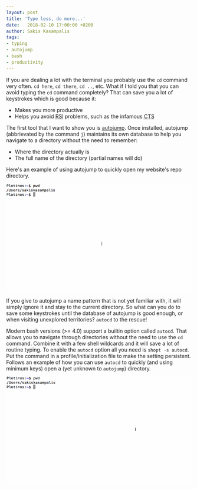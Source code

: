 ```yaml
---
layout: post
title: 'Type less, do more...'
date:   2018-02-10 17:00:00 +0200
author: Sakis Kasampalis
tags:
- typing
- autojump
- bash
- productivity
---
```


If you are dealing a lot with the terminal you probably use the `cd` command very often. `cd here`, `cd there`, `cd ..`, etc. What if I told you that you can avoid typing the `cd` command completely? That can save you a lot of keystrokes which is good because it:
* Makes you more productive
* Helps you avoid <abbr title="Repetitive Strain Injury">RSI</abbr> problems, such as the infamous <abbr title="Carpal Tunnel Syndrome">CTS</abbr>

The first tool that I want to show you is [autojump](https://github.com/wting/autojump). Once installed, autojump (abbrievated by the command `j`) maintains its own database to help you navigate to a directory without the need to remember:
* Where the directory actually is
* The full name of the directory (partial names will do)

Here's an example of using autojump to quickly open my website's repo directory.

![autojump example](/assets/autojump.gif) 

If you give to autojump a name pattern that is not yet familiar with, it will simply ignore it and stay to the current directory. So what can you do to save some keystrokes until the database of autojump is good enough, or when visiting unexplored territories? `autocd` to the rescue!

Modern bash versions (>= 4.0) support a builtin option called `autocd`. That allows you to navigate through directories without the need to use the `cd` command. Combine it with a few shell wildcards and it will save a lot of routine typing. To enable the `autocd` option all you need is `shopt -s autocd`. Put the command in a profile/initialization file to make the setting persistent. Follows an example of how you can use `autocd` to quickly (and using minimum keys) open a (yet unknown to `autojump`) directory.

![autocd example](/assets/autocd.gif)